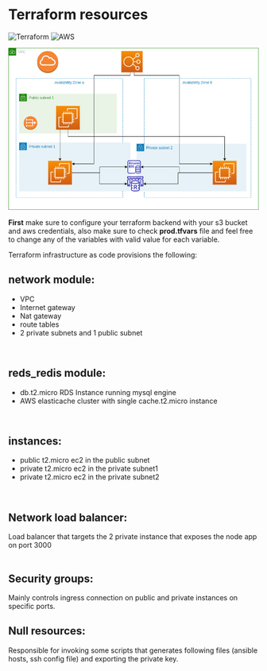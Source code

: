 # Terraform resources
![Terraform](https://img.shields.io/badge/Terraform-7B42BC?style=for-the-badge&logo=terraform&logoColor=white) ![AWS](https://img.shields.io/badge/Amazon_AWS-FF9900?style=for-the-badge&logo=amazonaws&logoColor=white)
 
![ansible tool config](./images/aws_terraform_resources.png)
 
**First** make sure to configure your terraform backend with your s3 bucket and aws credentials, also make sure to check **prod.tfvars** file and feel free to change any of the variables with valid value for each variable.
 
 
Terraform infrastructure as code provisions the following:
<br>
## network module:
* VPC
* Internet gateway
* Nat gateway
* route tables
* 2 private subnets and 1 public subnet
<br>

## reds_redis module:
* db.t2.micro RDS Instance running mysql engine
* AWS elasticache cluster with single cache.t2.micro instance
<br>

## instances:
* public t2.micro ec2 in the public subnet
* private t2.micro ec2 in the private subnet1
* private t2.micro ec2 in the private subnet2
 
<br>
 
## Network load balancer:
Load balancer that targets the 2 private instance that exposes the node app on port 3000
<br><br>

## Security groups:
Mainly controls ingress connection on public and private instances on specific ports.
 
## Null resources:
Responsible for invoking some scripts that generates following files (ansible hosts, ssh config file) and exporting the private key.
